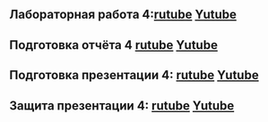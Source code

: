 ## Лабораторная работа 4:[rutube](https://rutube.ru/video/b51cbe65837ca6bd56b7f6ff33011f1c/) [Yutube](https://youtu.be/dCBCr5gDjXY)
## Подготовка отчёта 4  [rutube](https://rutube.ru/video/b51cbe65837ca6bd56b7f6ff33011f1c/) [Yutube](https://youtu.be/dCBCr5gDjXY)
## Подготовка презентации 4: [rutube](https://rutube.ru/video/b51cbe65837ca6bd56b7f6ff33011f1c/) [Yutube](https://youtu.be/dCBCr5gDjXY)
## Защита презентации 4:  [rutube](https://rutube.ru/video/b51cbe65837ca6bd56b7f6ff33011f1c/) [Yutube](https://youtu.be/dCBCr5gDjXY)